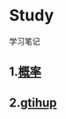 # Study
学习笔记
## 1.[概率](https://github.com/cataeo/Study/blob/gh-pages/gailv.md)
## 2.[gtihup](https://github.com/cataeo/Study/blob/gh-pages/%E5%9F%BA%E7%A1%80/GITHUP.md)
